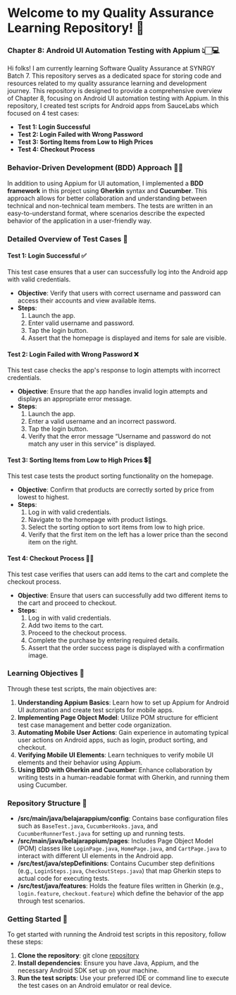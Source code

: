 # Welcome to my Quality Assurance Learning Repository! 🚀
### Chapter 8: Android UI Automation Testing with Appium 👆🏻💻

Hi folks! I am currently learning Software Quality Assurance at SYNRGY Batch 7. This repository serves as a dedicated space for storing code and resources related to my quality assurance learning and development journey. This repository is designed to provide a comprehensive overview of Chapter 8, focusing on Android UI automation testing with Appium. In this repository, I created test scripts for Android apps from SauceLabs which focused on 4 test cases:

* **Test 1: Login Successful**
* **Test 2: Login Failed with Wrong Password**
* **Test 3: Sorting Items from Low to High Prices**
* **Test 4: Checkout Process**

### Behavior-Driven Development (BDD) Approach 🧑‍💻

In addition to using Appium for UI automation, I implemented a **BDD framework** in this project using **Gherkin** syntax and **Cucumber**. This approach allows for better collaboration and understanding between technical and non-technical team members. The tests are written in an easy-to-understand format, where scenarios describe the expected behavior of the application in a user-friendly way.

### Detailed Overview of Test Cases 📝

#### Test 1: Login Successful ✅
This test case ensures that a user can successfully log into the Android app with valid credentials.
- **Objective**: Verify that users with correct username and password can access their accounts and view available items.
- **Steps**:
  1. Launch the app.
  2. Enter valid username and password.
  3. Tap the login button.
  4. Assert that the homepage is displayed and items for sale are visible.

#### Test 2: Login Failed with Wrong Password ❌
This test case checks the app's response to login attempts with incorrect credentials.
- **Objective**: Ensure that the app handles invalid login attempts and displays an appropriate error message.
- **Steps**:
  1. Launch the app.
  2. Enter a valid username and an incorrect password.
  3. Tap the login button.
  4. Verify that the error message “Username and password do not match any user in this service” is displayed.

#### Test 3: Sorting Items from Low to High Prices 💲🔼
This test case tests the product sorting functionality on the homepage.
- **Objective**: Confirm that products are correctly sorted by price from lowest to highest.
- **Steps**:
  1. Log in with valid credentials.
  2. Navigate to the homepage with product listings.
  3. Select the sorting option to sort items from low to high price.
  4. Verify that the first item on the left has a lower price than the second item on the right.

#### Test 4: Checkout Process 🛒✅
This test case verifies that users can add items to the cart and complete the checkout process.
- **Objective**: Ensure that users can successfully add two different items to the cart and proceed to checkout.
- **Steps**:
  1. Log in with valid credentials.
  2. Add two items to the cart.
  3. Proceed to the checkout process.
  4. Complete the purchase by entering required details.
  5. Assert that the order success page is displayed with a confirmation image.

### Learning Objectives 🎯

Through these test scripts, the main objectives are:

1. **Understanding Appium Basics**: Learn how to set up Appium for Android UI automation and create test scripts for mobile apps.
2. **Implementing Page Object Model**: Utilize POM structure for efficient test case management and better code organization.
3. **Automating Mobile User Actions**: Gain experience in automating typical user actions on Android apps, such as login, product sorting, and checkout.
4. **Verifying Mobile UI Elements**: Learn techniques to verify mobile UI elements and their behavior using Appium.
5. **Using BDD with Gherkin and Cucumber**: Enhance collaboration by writing tests in a human-readable format with Gherkin, and running them using Cucumber.

### Repository Structure 📁

- **/src/main/java/belajarappium/config**: Contains base configuration files such as `BaseTest.java`, `CucumberHooks.java`, and `CucumberRunnerTest.java` for setting up and running tests.
- **/src/main/java/belajarappium/pages**: Includes Page Object Model (POM) classes like `LoginPage.java`, `HomePage.java`, and `CartPage.java` to interact with different UI elements in the Android app.
- **/src/test/java/stepDefinitions**: Contains Cucumber step definitions (e.g., `LoginSteps.java`, `CheckoutSteps.java`) that map Gherkin steps to actual code for executing tests.
- **/src/test/java/features**: Holds the feature files written in Gherkin (e.g., `login.feature`, `checkout.feature`) which define the behavior of the app through test scenarios.

### Getting Started 🚀

To get started with running the Android test scripts in this repository, follow these steps:

1. **Clone the repository**: git clone [repository](https://github.com/rizkyintan/F-QAE24001120-synrgy7-rin-qa-ch8.git)
2. **Install dependencies**: Ensure you have Java, Appium, and the necessary Android SDK set up on your machine.
3. **Run the test scripts**: Use your preferred IDE or command line to execute the test cases on an Android emulator or real device.
